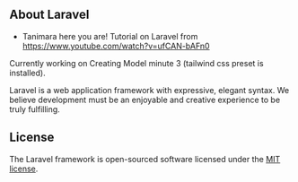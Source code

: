 ## About Laravel

-   Tanimara here you are!
    Tutorial on Laravel from https://www.youtube.com/watch?v=ufCAN-bAFn0

Currently working on Creating Model minute 3 (tailwind css preset is installed).

Laravel is a web application framework with expressive, elegant syntax. We believe development must be an enjoyable and creative experience to be truly fulfilling.

## License

The Laravel framework is open-sourced software licensed under the [MIT license](https://opensource.org/licenses/MIT).

